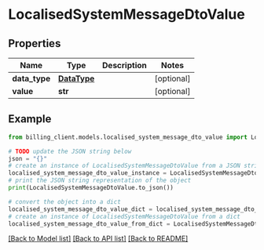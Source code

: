 # LocalisedSystemMessageDtoValue


## Properties

Name | Type | Description | Notes
------------ | ------------- | ------------- | -------------
**data_type** | [**DataType**](DataType.md) |  | [optional] 
**value** | **str** |  | [optional] 

## Example

```python
from billing_client.models.localised_system_message_dto_value import LocalisedSystemMessageDtoValue

# TODO update the JSON string below
json = "{}"
# create an instance of LocalisedSystemMessageDtoValue from a JSON string
localised_system_message_dto_value_instance = LocalisedSystemMessageDtoValue.from_json(json)
# print the JSON string representation of the object
print(LocalisedSystemMessageDtoValue.to_json())

# convert the object into a dict
localised_system_message_dto_value_dict = localised_system_message_dto_value_instance.to_dict()
# create an instance of LocalisedSystemMessageDtoValue from a dict
localised_system_message_dto_value_from_dict = LocalisedSystemMessageDtoValue.from_dict(localised_system_message_dto_value_dict)
```
[[Back to Model list]](../README.md#documentation-for-models) [[Back to API list]](../README.md#documentation-for-api-endpoints) [[Back to README]](../README.md)



